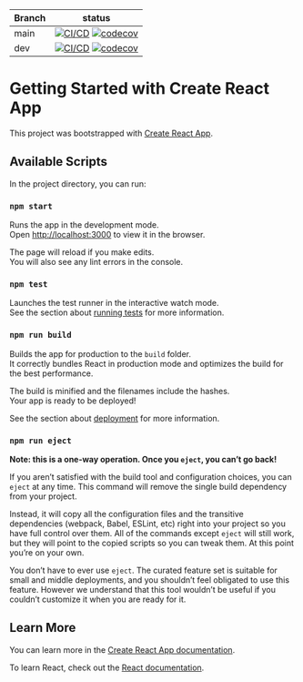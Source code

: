 | Branch | status                                                                                                                                                                                                                                                                                                                                                   |
| ------ | -------------------------------------------------------------------------------------------------------------------------------------------------------------------------------------------------------------------------------------------------------------------------------------------------------------------------------------------------------- |
| main   | [![CI/CD](https://github.com/flapek/flapek.github.io/actions/workflows/main.workflow.yml/badge.svg)](https://github.com/flapek/flapek.github.io/actions/workflows/main.workflow.yml) [![codecov](https://codecov.io/gh/flapek/flapek.github.io/branch/main/graph/badge.svg?token=HLK0NJ69HK)](https://codecov.io/gh/flapek/flapek.github.io) |
| dev    | [![CI/CD](https://github.com/flapek/flapek.github.io/actions/workflows/dev.workflow.yml/badge.svg?branch=dev)](https://github.com/flapek/flapek.github.io/actions/workflows/dev.workflow.yml) [![codecov](https://codecov.io/gh/flapek/flapek.github.io/branch/dev/graph/badge.svg?token=HLK0NJ69HK)](https://codecov.io/gh/flapek/flapek.github.io)     |

# Getting Started with Create React App

This project was bootstrapped with [Create React App](https://github.com/facebook/create-react-app).

## Available Scripts

In the project directory, you can run:

### `npm start`

Runs the app in the development mode.\
Open [http://localhost:3000](http://localhost:3000) to view it in the browser.

The page will reload if you make edits.\
You will also see any lint errors in the console.

### `npm test`

Launches the test runner in the interactive watch mode.\
See the section about [running tests](https://facebook.github.io/create-react-app/docs/running-tests) for more information.

### `npm run build`

Builds the app for production to the `build` folder.\
It correctly bundles React in production mode and optimizes the build for the best performance.

The build is minified and the filenames include the hashes.\
Your app is ready to be deployed!

See the section about [deployment](https://facebook.github.io/create-react-app/docs/deployment) for more information.

### `npm run eject`

**Note: this is a one-way operation. Once you `eject`, you can’t go back!**

If you aren’t satisfied with the build tool and configuration choices, you can `eject` at any time. This command will remove the single build dependency from your project.

Instead, it will copy all the configuration files and the transitive dependencies (webpack, Babel, ESLint, etc) right into your project so you have full control over them. All of the commands except `eject` will still work, but they will point to the copied scripts so you can tweak them. At this point you’re on your own.

You don’t have to ever use `eject`. The curated feature set is suitable for small and middle deployments, and you shouldn’t feel obligated to use this feature. However we understand that this tool wouldn’t be useful if you couldn’t customize it when you are ready for it.

## Learn More

You can learn more in the [Create React App documentation](https://facebook.github.io/create-react-app/docs/getting-started).

To learn React, check out the [React documentation](https://reactjs.org/).
